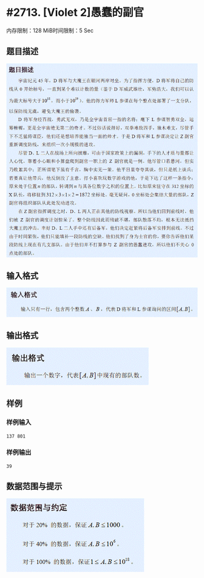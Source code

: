 # #2713. [Violet 2]愚蠢的副官

内存限制：128 MiB时间限制：5 Sec

## 题目描述

![](upload/201204/T3des(1).gif)

## 输入格式

![](upload/201204/T3input(1).gif)

## 输出格式

![](upload/201204/T3output(1).gif)

## 样例

### 样例输入

    
    137 801
    
    

### 样例输出

    
    39
    
    

## 数据范围与提示

![](upload/201204/T3hint(1).gif)
